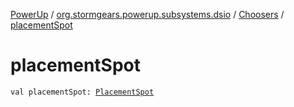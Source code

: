 [PowerUp](../../index.md) / [org.stormgears.powerup.subsystems.dsio](../index.md) / [Choosers](index.md) / [placementSpot](./placement-spot.md)

# placementSpot

`val placementSpot: `[`PlacementSpot`](../../org.stormgears.powerup.subsystems.field/-field-positions/-placement-spot/index.md)